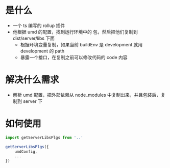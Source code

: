 # 是什么

- 一个 ts 编写的 rollup 插件
- 他根据 umd 的配置，找到运行环境中的 包，然后把他们复制到 dist/server/libs 下面
    - 根据环境变量复制，如果当前 buildEnv 是 development 就用 development 的 path
    - 暴露一个接口，在复制之前可以修改代码的 code 内容

# 解决什么需求

- 解析 umd 配置，把外部依赖从 node_modules 中复制出来，并且包装后，复制到 server 下


# 如何使用

```ts
import getServerLibsPlgs from '..'

getServerLibsPlgs({
    umdConfig,
    ...
})
```